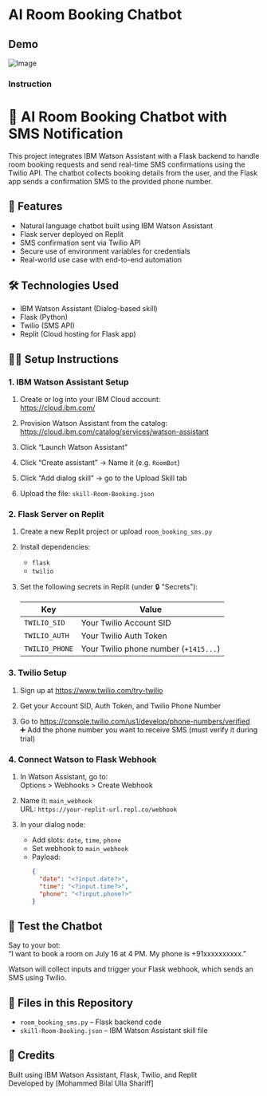 # AI Room Booking Chatbot

## Demo
![Image](https://github.com/user-attachments/assets/5ef5341f-c848-4c71-be24-7449c0d26e86)



### Instruction

# 🤖 AI Room Booking Chatbot with SMS Notification

This project integrates IBM Watson Assistant with a Flask backend to handle room booking requests and send real-time SMS confirmations using the Twilio API. The chatbot collects booking details from the user, and the Flask app sends a confirmation SMS to the provided phone number.

## 🚀 Features

- Natural language chatbot built using IBM Watson Assistant
- Flask server deployed on Replit
- SMS confirmation sent via Twilio API
- Secure use of environment variables for credentials
- Real-world use case with end-to-end automation

## 🛠 Technologies Used

- IBM Watson Assistant (Dialog-based skill)
- Flask (Python)
- Twilio (SMS API)
- Replit (Cloud hosting for Flask app)

## 🧑‍💻 Setup Instructions

### 1. IBM Watson Assistant Setup

1. Create or log into your IBM Cloud account:  
   https://cloud.ibm.com/

2. Provision Watson Assistant from the catalog:  
   https://cloud.ibm.com/catalog/services/watson-assistant

3. Click “Launch Watson Assistant”

4. Click “Create assistant” → Name it (e.g. `RoomBot`)

5. Click “Add dialog skill” → go to the Upload Skill tab

6. Upload the file: `skill-Room-Booking.json`

### 2. Flask Server on Replit

1. Create a new Replit project or upload `room_booking_sms.py`

2. Install dependencies:
   - `flask`
   - `twilio`

3. Set the following secrets in Replit (under 🔒 "Secrets"):

   | Key           | Value                                 |
   |---------------|----------------------------------------|
   | `TWILIO_SID`   | Your Twilio Account SID               |
   | `TWILIO_AUTH`  | Your Twilio Auth Token                |
   | `TWILIO_PHONE` | Your Twilio phone number (`+1415...`) |

### 3. Twilio Setup

1. Sign up at https://www.twilio.com/try-twilio

2. Get your Account SID, Auth Token, and Twilio Phone Number

3. Go to https://console.twilio.com/us1/develop/phone-numbers/verified  
   ➕ Add the phone number you want to receive SMS (must verify it during trial)

### 4. Connect Watson to Flask Webhook

1. In Watson Assistant, go to:  
   Options > Webhooks > Create Webhook

2. Name it: `main_webhook`  
   URL: `https://your-replit-url.repl.co/webhook`

3. In your dialog node:
   - Add slots: `date`, `time`, `phone`
   - Set webhook to `main_webhook`
   - Payload:
     ```json
     {
       "date": "<?input.date?>",
       "time": "<?input.time?>",
       "phone": "<?input.phone?>"
     }
     ```

## 🧪 Test the Chatbot

Say to your bot:  
“I want to book a room on July 16 at 4 PM. My phone is +91xxxxxxxxxx.”

Watson will collect inputs and trigger your Flask webhook, which sends an SMS using Twilio.

## 📂 Files in this Repository

- `room_booking_sms.py` – Flask backend code
- `skill-Room-Booking.json` – IBM Watson Assistant skill file

## 📌 Credits

Built using IBM Watson Assistant, Flask, Twilio, and Replit  
Developed by [Mohammed Bilal Ulla Shariff]

